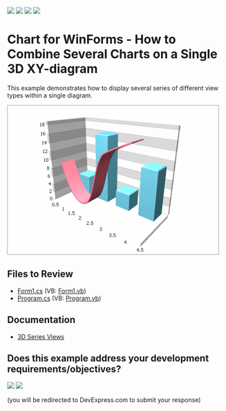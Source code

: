 <!-- default badges list -->
![](https://img.shields.io/endpoint?url=https://codecentral.devexpress.com/api/v1/VersionRange/128572911/24.2.1%2B)
[![](https://img.shields.io/badge/Open_in_DevExpress_Support_Center-FF7200?style=flat-square&logo=DevExpress&logoColor=white)](https://supportcenter.devexpress.com/ticket/details/E1046)
[![](https://img.shields.io/badge/📖_How_to_use_DevExpress_Examples-e9f6fc?style=flat-square)](https://docs.devexpress.com/GeneralInformation/403183)
[![](https://img.shields.io/badge/💬_Leave_Feedback-feecdd?style=flat-square)](#does-this-example-address-your-development-requirementsobjectives)
<!-- default badges end -->

# Chart for WinForms - How to Combine Several Charts on a Single 3D XY-diagram

This example demonstrates how to display several series of different view types within a single diagram.

![Chart](./images/chart.png)

## Files to Review

* [Form1.cs](./CS/Form1.cs) (VB: [Form1.vb](./VB/Form1.vb))
* [Program.cs](./CS/Program.cs) (VB: [Program.vb](./VB/Program.vb))

## Documentation

* [3D Series Views](https://docs.devexpress.com/WindowsForms/2961/controls-and-libraries/chart-control/series-views/3d-series-views?v=23.2)
<!-- feedback -->
## Does this example address your development requirements/objectives?

[<img src="https://www.devexpress.com/support/examples/i/yes-button.svg"/>](https://www.devexpress.com/support/examples/survey.xml?utm_source=github&utm_campaign=winforms-chart-combine-several-charts-on-a-single-3d-xy-diagram&~~~was_helpful=yes) [<img src="https://www.devexpress.com/support/examples/i/no-button.svg"/>](https://www.devexpress.com/support/examples/survey.xml?utm_source=github&utm_campaign=winforms-chart-combine-several-charts-on-a-single-3d-xy-diagram&~~~was_helpful=no)

(you will be redirected to DevExpress.com to submit your response)
<!-- feedback end -->

